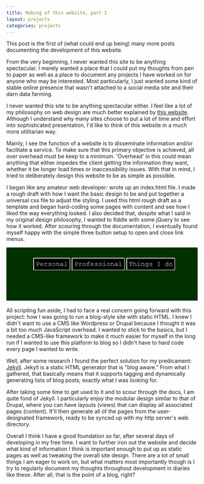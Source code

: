 ```yaml
---
title: Making of this website, part 1
layout: projects
categories: projects
---
```


This post is the first of (what could end up being) many more posts documenting the development of this website.  

<!--more-->

From the very beginning, I never wanted this site to be anything spectacular. I merely wanted a place that I could put my thoughts from pen to paper as well as a place to document any projects I have worked on for anyone who may be interested. Most particularly, I just wanted some kind of stable online presence that wasn't attached to a social media site and their darn data farming.

I never wanted this site to be anything spectacular either.  I feel like a lot of my philosophy on web design are much better explained by <a href="https://motherfuckingwebsite.com/">this website<a/>. Although I understand why many sites choose to put a lot of time and effort into sophisticated presentation, I'd like to think of this website in a much more utilitarian way.

Mainly, I see the function of a website is to disseminate information and/or facilitate a service.  To make sure that this primary objective is achieved, all over overhead must be keep to a minimum. 'Overhead' in this could mean anything that either impedes the client getting the information they want, whether it be longer load times or inaccessibility issues. With that in mind, I tried to deliberately design this website to be as simple as possible.

I began like any amateur web developer: wrote up an index.html file. I made a rough draft with how I want the basic design to be and put together a universal css file to adjust the styling. I used this html rough draft as a template and began hard-coding some pages with content and see how I liked the way everything looked. I also decided that, despite what I said in my original design philosophy, I wanted to fiddle with some jQuery to see how it worked. After scouring through the documentation, I eventually found myself happy with the simple three button setup to open and close link menus.

<img src="/assets/img/buttons.gif"/>

All scripting fun aside, I had to face a real concern going forward with this project: how I was going to run a blog-style site with static HTML. I knew I didn't want to use a CMS like Wordpress or Drupal because I thought it was a bit too much JavaScript overhead. I wanted to stick to the basics, but I needed a CMS-like framework to make it much easier for myself in the long run if I wanted to use this platform to blog so I didn't have to hard code every page I wanted to write.

Well, after some research I found the perfect solution for my predicament: <a href="https://jekyllrb.com/">Jekyll</a>. Jekyll is a static HTML generator that is "blog aware." From what I gathered, that basically means that it supports tagging and dynamically generating lists of blog posts; exactly what I was looking for.

After taking some time to get used to it and to scour through the docs, I am quite fond of Jekyll. I particularly enjoy the modular design similar to that of Drupal, where you can have layouts (views) that can display all associated pages (content). It'll then generate all of the pages from the user-designated framework, ready to be synced up with my http server's web directory.

Overall I think I have a good foundation so far, after several days of developing in my free time. I want to further iron out the website and decide what kind of information I think  is important enough to put up as static pages as well as tweaking the overall site design. There are a lot of small things I am eager to work on, but what matters most importantly though is I try to regularly document my thoughts throughout development in diaries like these. After all, that is the point of a blog, right?
